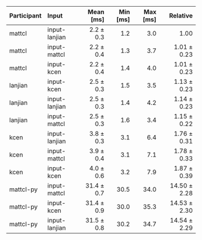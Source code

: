| Participant | Input | Mean [ms] | Min [ms] | Max [ms] | Relative |
|:---|:---|---:|---:|---:|---:|
| mattcl | input-lanjian | 2.2 ± 0.3 | 1.2 | 3.0 | 1.00 |
| mattcl | input-mattcl | 2.2 ± 0.4 | 1.3 | 3.7 | 1.01 ± 0.23 |
| mattcl | input-kcen | 2.2 ± 0.4 | 1.4 | 4.0 | 1.01 ± 0.23 |
| lanjian | input-kcen | 2.5 ± 0.3 | 1.5 | 3.5 | 1.13 ± 0.23 |
| lanjian | input-lanjian | 2.5 ± 0.3 | 1.4 | 4.2 | 1.14 ± 0.23 |
| lanjian | input-mattcl | 2.5 ± 0.3 | 1.6 | 3.4 | 1.15 ± 0.22 |
| kcen | input-lanjian | 3.8 ± 0.3 | 3.1 | 6.4 | 1.76 ± 0.31 |
| kcen | input-mattcl | 3.9 ± 0.4 | 3.1 | 7.1 | 1.78 ± 0.33 |
| kcen | input-kcen | 4.0 ± 0.6 | 3.2 | 7.9 | 1.87 ± 0.39 |
| mattcl-py | input-mattcl | 31.4 ± 0.7 | 30.5 | 34.0 | 14.50 ± 2.28 |
| mattcl-py | input-kcen | 31.4 ± 0.9 | 30.0 | 35.3 | 14.53 ± 2.30 |
| mattcl-py | input-lanjian | 31.5 ± 0.8 | 30.2 | 34.7 | 14.54 ± 2.29 |
